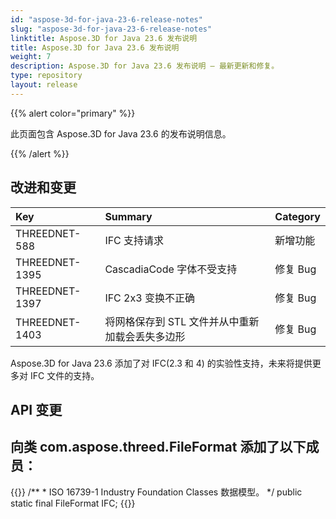 ```yaml
---
id: "aspose-3d-for-java-23-6-release-notes"
slug: "aspose-3d-for-java-23-6-release-notes"
linktitle: Aspose.3D for Java 23.6 发布说明
title: Aspose.3D for Java 23.6 发布说明
weight: 7
description: Aspose.3D for Java 23.6 发布说明 – 最新更新和修复。
type: repository
layout: release
---
```


{{% alert color="primary" %}}

此页面包含 Aspose.3D for Java 23.6 的发布说明信息。

{{% /alert %}}
## **改进和变更**

|**Key**|**Summary**|**Category**|
| :- | :- | :- |
| THREEDNET-588 | IFC 支持请求 | 新增功能 |
| THREEDNET-1395 | CascadiaCode 字体不受支持 | 修复 Bug |
| THREEDNET-1397 | IFC 2x3 变换不正确 | 修复 Bug |
| THREEDNET-1403 | 将网格保存到 STL 文件并从中重新加载会丢失多边形 | 修复 Bug |

Aspose.3D for Java 23.6 添加了对 IFC(2.3 和 4) 的实验性支持，未来将提供更多对 IFC 文件的支持。

## API 变更 ##

## 向类 **com.aspose.threed.FileFormat** 添加了以下成员：

{{<highlight java>}}
    /**
     * ISO 16739-1 Industry Foundation Classes 数据模型。
     */
    public static final FileFormat IFC;
{{</highlight>}}